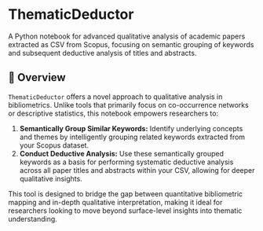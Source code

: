# ThematicDeductor

A Python notebook for advanced qualitative analysis of academic papers extracted as CSV from Scopus, focusing on semantic grouping of keywords and subsequent deductive analysis of titles and abstracts.

## 🌟 Overview

`ThematicDeductor` offers a novel approach to qualitative analysis in bibliometrics. Unlike tools that primarily focus on co-occurrence networks or descriptive statistics, this notebook empowers researchers to:

1.  **Semantically Group Similar Keywords:** Identify underlying concepts and themes by intelligently grouping related keywords extracted from your Scopus dataset.
2.  **Conduct Deductive Analysis:** Use these semantically grouped keywords as a basis for performing systematic deductive analysis across all paper titles and abstracts within your CSV, allowing for deeper qualitative insights.

This tool is designed to bridge the gap between quantitative bibliometric mapping and in-depth qualitative interpretation, making it ideal for researchers looking to move beyond surface-level insights into thematic understanding.
